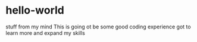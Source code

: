 # hello-world
stuff from my mind
This is going ot be some good coding experience
got to learn more and expand my skills
